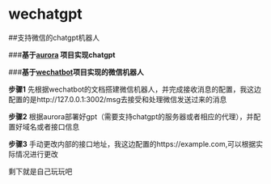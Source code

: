 # wechatgpt
##支持微信的chatgpt机器人

###**基于[aurora](https://github.com/aurora-develop/aurora) 项目实现chatgpt**

###**基于[wechatbot](https://github.com/danni-cool/wechatbot-webhook)项目实现的微信机器人**

**步骤1** 先根据wechatbot的文档搭建微信机器人，并完成接收消息的配置，我这边配置的是http://127.0.0.1:3002/msg去接受和处理微信发送过来的消息

**步骤2** 根据aurora部署好gpt（需要支持chatgpt的服务器或者相应的代理），并配置好域名或者接口信息

**步骤3** 手动更改内部的接口地址，我这边配置的https://example.com,可以根据实际情况进行更改

剩下就是自己玩玩吧
